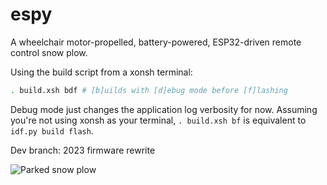 # espy

A wheelchair motor-propelled, battery-powered, ESP32-driven remote control snow plow.

Using the build script from a xonsh terminal:

```bash
. build.xsh bdf # [b]uilds with [d]ebug mode before [f]lashing
```

Debug mode just changes the application log verbosity for now. Assuming you're
not using xonsh as your terminal, `. build.xsh bf` is equivalent to `idf.py build flash`.

Dev branch: 2023 firmware rewrite

![Parked snow plow](https://joshstock.in/static/images/rc-plow.jpg)
